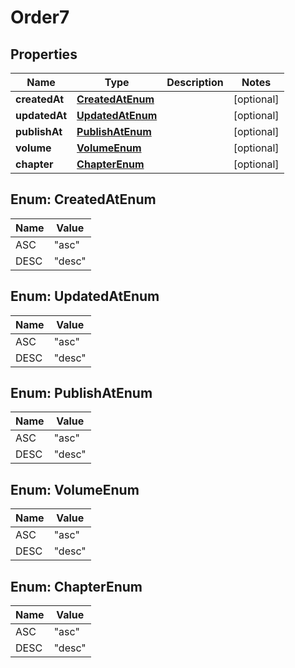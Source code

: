 

# Order7

## Properties

Name | Type | Description | Notes
------------ | ------------- | ------------- | -------------
**createdAt** | [**CreatedAtEnum**](#CreatedAtEnum) |  |  [optional]
**updatedAt** | [**UpdatedAtEnum**](#UpdatedAtEnum) |  |  [optional]
**publishAt** | [**PublishAtEnum**](#PublishAtEnum) |  |  [optional]
**volume** | [**VolumeEnum**](#VolumeEnum) |  |  [optional]
**chapter** | [**ChapterEnum**](#ChapterEnum) |  |  [optional]



## Enum: CreatedAtEnum

Name | Value
---- | -----
ASC | &quot;asc&quot;
DESC | &quot;desc&quot;



## Enum: UpdatedAtEnum

Name | Value
---- | -----
ASC | &quot;asc&quot;
DESC | &quot;desc&quot;



## Enum: PublishAtEnum

Name | Value
---- | -----
ASC | &quot;asc&quot;
DESC | &quot;desc&quot;



## Enum: VolumeEnum

Name | Value
---- | -----
ASC | &quot;asc&quot;
DESC | &quot;desc&quot;



## Enum: ChapterEnum

Name | Value
---- | -----
ASC | &quot;asc&quot;
DESC | &quot;desc&quot;



